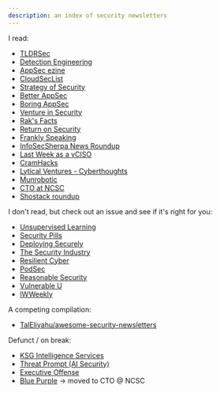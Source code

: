 ```yaml
---
description: an index of security newsletters 
---
```


I read:

* [TLDRSec](https://tldrsec.com/)
* [Detection Engineering](https://www.detectionengineering.net/)
* [AppSec ezine](https://github.com/Simpsonpt/AppSecEzine)
* [CloudSecList](https://cloudseclist.com/)
* [Strategy of Security](https://strategyofsecurity.com/)
* [Better AppSec](https://betterappsec.com/)
* [Boring AppSec](https://boringappsec.substack.com/)
* [Venture in Security](https://ventureinsecurity.net/)
* [Rak's Facts](https://rakgarg.substack.com)
* [Return on Security](https://www.returnonsecurity.com/)
* [Frankly Speaking](https://franklyspeaking.substack.com/)
* [InfoSecSherpa News Roundup](https://infosecsherpa.medium.com/)
* [Last Week as a vCISO](https://www.lastweekasavciso.com/)
* [CramHacks](https://www.cramhacks.com/)
* [Lytical Ventures - Cyberthoughts](https://www.lyticalventures.com/cyberthoughts/categories/cyber-thoughts)
* [Munrobotic](https://www.munrobotic.com/)
* [CTO at NCSC](https://ctoatncsc.substack.com/)
* [Shostack roundup](https://shostack.org/blog)

I don't read, but check out an issue and see if it's right for you:

* [Unsupervised Learning](https://danielmiessler.com/newsletter/)
* [Security Pills](https://securitypills.news/)
* [Deploying Securely](https://www.blog.deploy-securely.com/)
* [The Security Industry](https://stiennon.substack.com/)
* [Resilient Cyber](https://resilientcyber.substack.com)
* [PodSec](https://pod-sec.com)
* [Reasonable Security](https://appsec.beehiiv.com)
* [Vulnerable U](https://vulnu.mattjay.com/)
* [IWWeekly](https://weekly.infosecwriteups.com)

A competing compilation:

* [TalEliyahu/awesome-security-newsletters](https://github.com/TalEliyahu/awesome-security-newsletters)

Defunct / on break:

* [KSG Intelligence Services](https://intel.ks.group/)
* [Threat Prompt (AI Security)](https://newsletter.threatprompt.com/)
* [Executive Offense](https://executiveoffense.beehiiv.com/)
* [Blue Purple](https://bluepurple.binaryfirefly.com) -> moved to CTO @ NCSC
